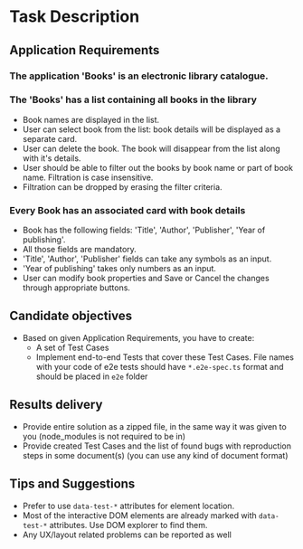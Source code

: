 # Task Description

## Application Requirements

### The application 'Books' is an electronic library catalogue.

### The 'Books' has a list containing all books in the library
* Book names are displayed in the list.
* User can select book from the list: book details will be displayed as a separate card.
* User can delete the book. The book will disappear from the list along with it's details.
* User should be able to filter out the books by book name or part of book name. Filtration is case insensitive.
* Filtration can be dropped by erasing the filter criteria.

### Every Book has an associated card with book details
* Book has the following fields: 'Title', 'Author', 'Publisher', 'Year of publishing'.
* All those fields are mandatory.
* 'Title', 'Author', 'Publisher' fields can take any symbols as an input.
* 'Year of publishing' takes only numbers as an input.
* User can modify book properties and Save or Cancel the changes through appropriate buttons.

## Candidate objectives
* Based on given Application Requirements, you have to create:
  * A set of Test Cases
  * Implement end-to-end Tests that cover these Test Cases. File names with your code of e2e tests should have `*.e2e-spec.ts` format and should be placed in `e2e` folder

## Results delivery
* Provide entire solution as a zipped file, in the same way it was given to you (node_modules is not required to be in)
* Provide created Test Cases and the list of found bugs with reproduction steps in some document(s) (you can use any kind of document format)

## Tips and Suggestions

* Prefer to use `data-test-*` attributes for element location.
* Most of the interactive DOM elements are already marked with `data-test-*` attributes. Use DOM explorer to find them.
* Any UX/layout related problems can be reported as well